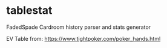 # tablestat
FadedSpade Cardroom history parser and stats generator

EV Table from:
https://www.tightpoker.com/poker_hands.html 